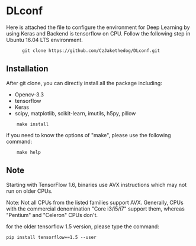 # DLconf

Here is attached the file to configure the environment for Deep Learning by using Keras and Backend is tensorflow on CPU.
Follow the following step in Ubuntu 16.04 LTS environment.

```
      git clone https://github.com/CzJakethedog/DLconf.git

```
## Installation

After git clone, you can directly install all the package including:
- Opencv-3.3
- tensorflow
- Keras
- scipy, matplotlib, scikit-learn, imutils, h5py, pillow

```
    make install
```

if you need to know the options of "make", please use the following command:
```
    make help
```

## Note
Starting with TensorFlow 1.6, binaries use AVX instructions which may not run on older CPUs.

Note: Not all CPUs from the listed families support AVX. Generally, CPUs with the commercial denomination "Core i3/i5/i7" support them, whereas "Pentium" and "Celeron" CPUs don't.

for the older tensorflow 1.5 version, please type the command:
```
pip install tensorflow==1.5 --user
```
